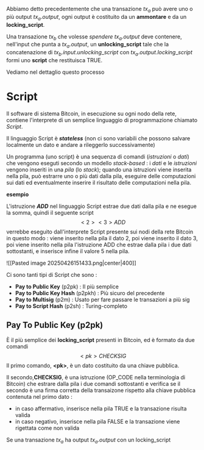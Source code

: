 Abbiamo detto precedentemente che una transazione $tx_a$ può avere uno o più output $tx_a.output$, ogni output è costituito da un **ammontare** e da un **locking_script**.

Una transazione $tx_b$ che volesse *spendere* $tx_a.output$ deve contenere, nell'input che punta a $tx_a.output$, un **unlocking_script** tale che la concatenazione di $tx_b.input.unlocking\_script$ con $tx_a.output.locking\_script$ formi uno **script** che restituisca TRUE. 

Vediamo nel dettaglio questo processo

# Script

Il software di sistema Bitcoin, in esecuzione su ogni nodo della rete, contiene l'interprete di un semplice linguaggio di programmazione chiamato *Script*.

Il linguaggio Script è ***stateless*** (non ci sono variabili che possono salvare localmente un dato e andare a rileggerlo successivamente)

Un programma (uno script) è una sequenza di comandi (*istruzioni* o *dati*) che vengono eseguti secondo un modello *stack-based* : i *dati* e le *istruzioni* vengono inseriti in una *pila* (lo *stack*); quando una istruzioni viene inserita nella pila, può estrarre uno o più dati dalla pila, eseguire delle computazioni sui dati ed eventualmente inserire il risultato delle computazioni nella pila.

**esempio**

L'istruzione ***ADD*** nel linguaggio Script estrae due dati dalla pila e ne esegue la somma, quindi il seguente script $$<2><3>ADD$$
verrebbe eseguito dall'interprete Script presente sui nodi della rete Bitcoin in questo modo : viene inserito nella pila il dato $2$, poi viene inserito il dato $3$, poi viene inserito nella pila l'istruzione ADD che estrae dalla pila i due dati sottostanti, e inserisce infine il valore $5$ nella pila.

![[Pasted image 20250426151433.png|center|400]]

Ci sono tanti tipi di Script che sono : 
- **Pay to Public Key** (p2pk) : Il più semplice
- **Pay to Public Key Hash** (p2pkh) : Più sicuro del precedente
- **Pay to Multisig** (p2m) : Usato per fare passare le transazioni a più sig
- **Pay to Script Hash** (p2sh) : Turing-completo

## Pay To Public Key (p2pk)

È il più semplice dei **locking_script** presenti in Bitcoin, ed è formato da due comandi $$<pk>CHECKSIG$$
Il primo comando, **\<pk\>**, è un dato costituito da una chiave pubblica.

Il secondo,**CHECKSIG**, è una istruzione (OP_CODE nella terminologia di Bitcoin) che estrare dalla pila i due comandi sottostanti e verifica se il secondo è una firma corretta della transaizone rispetto alla chiave pubblica contenuta nel primo dato :
- in caso affermativo, inserisce nella pila TRUE e la transazione risulta valida
- in caso negativo, inserisce nella pila FALSE e la transazione viene rigettata come non valida

Se una transazione $tx_a$ ha output $tx_a.output$ con un locking\_script 